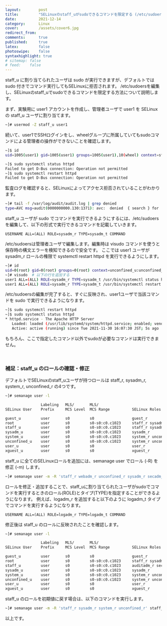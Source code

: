 ```yaml
---
layout:        post
title:         "SELinuxのstaff_uがsudoできるコマンドを限定する (/etc/sudoers)"
date:          2021-12-14
category:      Linux
cover:         /assets/cover6.jpg
redirect_from:
comments:      true
published:     true
latex:         false
photoswipe:    false
syntaxhighlight: true
# sitemap: false
# feed:    false
---
```


staff_u に割り当てられたユーザは sudo が実行できますが、デフォルトでは sudo 付きでコマンド実行してもSELinuxに拒否されます。
/etc/sudoersを編集し、SELinuxのstaff_uでsudoできるコマンドを限定する方法について説明します。

まず、実験用に user1 アカウントを作成し、管理者ユーザで user1 を SELinux の staff_u ユーザに割り当てます。
```bash
~]# usermod -Z staff_u user1
```
続いて、user1でSSHログインをし、wheelグループに所属していてもsudoコマンドによる管理者の操作ができないことを確認します。
```bash
~]$ id
uid=1005(user1) gid=1005(user1) groups=1005(user1),10(wheel) context=staff_u:staff_r:staff_t:s0-s0:c0.c1023

~]$ sudo systemctl status httpd
Failed to get D-Bus connection: Operation not permitted
~]$ sudo systemctl restart httpd
Failed to get D-Bus connection: Operation not permitted
```
監査ログを確認すると、SELinuxによってアクセス拒否されていることがわかります。
```bash
~]# tail -f /var/log/audit/audit.log | grep denied
type=AVC msg=audit(0000000000.130:1371): avc:  denied  { search } for  pid=11009 comm="systemctl" name="1" dev="proc" ino=7192 scontext=staff_u:staff_r:staff_sudo_t:s0-s0:c0.c1023 tcontext=system_u:system_r:init_t:s0 tclass=dir permissive=0
```
staff_u ユーザが sudo でコマンドを実行できるようにするには、/etc/sudoers を編集して、以下の形式で実行できるコマンドを記載していきます。
```
USERNAME ALL=(ALL) ROLE=sysadm_r TYPE=sysadm_t COMMAND
```

/etc/sudoersは管理者ユーザで編集します。編集時は visudo コマンドを使うと保存時の構文エラーを検知できるので安全です。
ここでは user1 ユーザが sysadm_r ロールの権限で systemctl restart httpd を実行できるようにします。
```bash
~]# id
uid=0(root) gid=0(root) groups=0(root) context=unconfined_u:unconfined_r:unconfined_t:s0-s0:c0.c1023
~]# visudo  # 以下の行を追加する
user1 ALL=(ALL) ROLE=sysadm_r TYPE=sysadm_t /usr/bin/systemctl status httpd
user1 ALL=(ALL) ROLE=sysadm_r TYPE=sysadm_t /usr/bin/systemctl restart httpd
```
/etc/sudoersの編集が完了すると、すぐに反映され、user1ユーザで当該コマンドを sudo で実行できるようになります。
```bash
~]$ sudo systemctl restart httpd
~]$ sudo systemctl status httpd
* httpd.service - The Apache HTTP Server
   Loaded: loaded (/usr/lib/systemd/system/httpd.service; enabled; vendor preset: disabled)
   Active: active (running) since Tue 2021-11-30 16:07:30 JST; 5s ago
```
もちろん、ここで指定したコマンド以外でsudoが必要なコマンドは実行できません。

<br>

### 補足：staff_u のロールの確認・修正

デフォルトでSELinuxのstaff_uユーザが持つロールは staff_r, sysadm_r, system_r, unconfined_r の4つです。
```bash
~]# semanage user -l

                Labeling   MLS/       MLS/
SELinux User    Prefix     MCS Level  MCS Range          SELinux Roles

guest_u         user       s0         s0                 guest_r
root            user       s0         s0-s0:c0.c1023     staff_r sysadm_r system_r unconfined_r
staff_u         user       s0         s0-s0:c0.c1023     staff_r sysadm_r system_r unconfined_r
sysadm_u        user       s0         s0-s0:c0.c1023     sysadm_r
system_u        user       s0         s0-s0:c0.c1023     system_r unconfined_r
unconfined_u    user       s0         s0-s0:c0.c1023     system_r unconfined_r
user_u          user       s0         s0                 user_r
xguest_u        user       s0         s0                 xguest_r
```

staff_u に全てのSELinuxロールを追加には、semanage user でロール (-R) を修正 (-m) します。
```bash
~]# semanage user -m -R 'staff_r webadm_r unconfined_r sysadm_r secadm_r logadm_r dbadm_r auditadm_r' staff_u
```
ロールを修正・追加することで、staff_uに割り当てられたユーザがsudoでコマンドを実行するときのロール(ROLE)とタイプ(TYPE)を指定することができるようになります。
例えば、logadm_r を追加すると以下のように logadm_t タイプでコマンドを実行するようになります。
```
USERNAME ALL=(ALL) ROLE=logadm_r TYPE=logadm_t COMMAND
```
修正後は staff_u のロールに反映されたことを確認します。
```bash
~]# semanage user -l

                Labeling   MLS/       MLS/
SELinux User    Prefix     MCS Level  MCS Range          SELinux Roles

guest_u         user       s0         s0                 guest_r
root            user       s0         s0-s0:c0.c1023     staff_r sysadm_r system_r unconfined_r
staff_u         user       s0         s0-s0:c0.c1023     auditadm_r secadm_r staff_r sysadm_r unconfined_r dbadm_r logadm_r webadm_r
sysadm_u        user       s0         s0-s0:c0.c1023     sysadm_r
system_u        user       s0         s0-s0:c0.c1023     system_r unconfined_r
unconfined_u    user       s0         s0-s0:c0.c1023     system_r unconfined_r
user_u          user       s0         s0                 user_r
xguest_u        user       s0         s0                 xguest_r
```
staff_u のロールを初期値に戻す場合は、以下のコマンドを実行します。
```bash
~]# semanage user -m -R 'staff_r sysadm_r system_r unconfined_r' staff_u
```
以上です。

